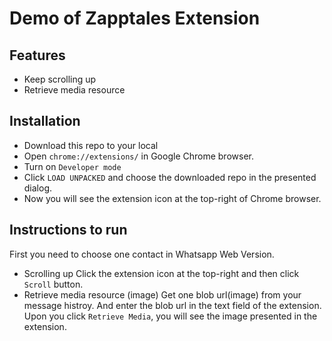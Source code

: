 # Demo of Zapptales Extension

## Features

- Keep scrolling up
- Retrieve media resource

## Installation

- Download this repo to your local
- Open `chrome://extensions/` in Google Chrome browser.
- Turn on `Developer mode`
- Click `LOAD UNPACKED` and choose the downloaded repo in the presented dialog.
- Now you will see the extension icon at the top-right of Chrome browser.

## Instructions to run 
First you need to choose one contact in Whatsapp Web Version.

- Scrolling up
Click the extension icon at the top-right and then click `Scroll` button.
- Retrieve media resource (image)
Get one blob url(image) from your message histroy. And enter the blob url in the text field of the extension.
Upon you click `Retrieve Media`, you will see the image presented in the extension.
